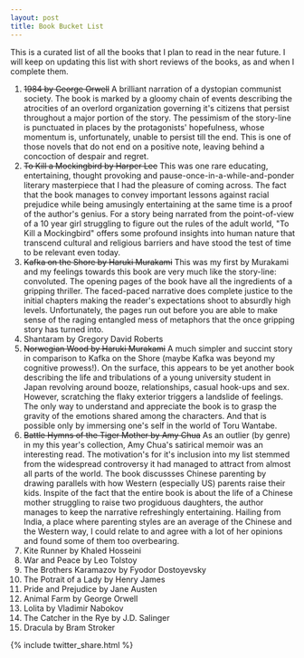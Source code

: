 ```yaml
---
layout: post
title: Book Bucket List
---
```


<div class="message">
    This is a curated list of all the books that I plan to read in the near future. I will keep on updating this list with short reviews of the books, as and when I complete them.
</div>

1. <s>1984 by George Orwell</s>
	A brilliant narration of a dystopian communist society. The book is marked by a gloomy chain of events describing the atrocities of an overlord organization governing it's citizens that persist throughout a major portion of the story. The pessimism of the story-line is punctuated in places by the protagonists' hopefulness, whose momentum is, unfortunately, unable to persist till the end. This is one of those novels that do not end on a positive note, leaving behind a concoction of despair and regret.
2. <s>To Kill a Mockingbird by Harper Lee</s>
	This was one rare educating, entertaining, thought provoking and pause-once-in-a-while-and-ponder literary masterpiece that I had the pleasure of coming across. The fact that the book manages to convey important lessons against racial prejudice while being amusingly entertaining at the same time is a proof of the author's genius. For a story being narrated from the point-of-view of a 10 year girl struggling to figure out the rules of the adult world, "To Kill a Mockingbird" offers some profound insights into human nature that transcend cultural and religious barriers and have stood the test of time to be relevant even today.
3. <s>Kafka on the Shore by Haruki Murakami</s>
	This was my first by Murakami and my feelings towards this book are very much like the story-line: convoluted. The opening pages of the book have all the ingredients of a gripping thriller. The faced-paced narrative does complete justice to the initial chapters making the reader's expectations shoot to absurdly high levels. Unfortunately, the pages run out before you are able to make sense of the raging entangled mess of metaphors that the once gripping story has turned into.
4. Shantaram by Gregory David Roberts
5. <s>Norwegian Wood by Haruki Murakami</s>
	A much simpler and succint story in comparison to Kafka on the Shore (maybe Kafka was beyond my cognitive prowess!). On the surface, this appears to be yet another book describing the life and tribulations of a young university student in Japan revolving around booze, relationships, casual hook-ups and sex. However, scratching the flaky exterior triggers a landslide of feelings. The only way to understand and appreciate the book is to grasp the gravity of the emotions shared among the characters. And that is possible only by immersing one's self in the world of Toru Wantabe.
6. <s>Battle Hymns of the Tiger Mother by Amy Chua</s>
	As an outlier (by genre) in my this year's collection, Amy Chua's satirical memoir was an interesting read. The motivation's for it's inclusion into my list stemmed from the widespread controversy it had managed to attract from almost all parts of the world. The book discussses Chinese parenting by drawing parallels with how Western (especially US) parents raise their kids. Inspite of the fact that the entire book is about the life of a Chinese mother struggling to raise two progiduous daughters, the author manages to keep the narrative refreshingly entertaining. Hailing from India, a place where parenting styles are an average of the Chinese and the Western way, I could relate to and agree with a lot of her opinions and found some of them too overbearing. 
7. Kite Runner by Khaled Hosseini
8. War and Peace by Leo Tolstoy
9. The Brothers Karamazov by Fyodor Dostoyevsky
10. The Potrait of a Lady by Henry James
11. Pride and Prejudice by Jane Austen
12. Animal Farm by George Orwell
13. Lolita by Vladimir Nabokov
14. The Catcher in the Rye by J.D. Salinger
15. Dracula by Bram Stroker

{% include twitter_share.html %}
